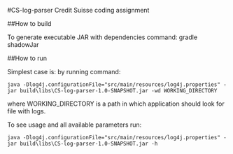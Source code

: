 #CS-log-parser
Credit Suisse coding assignment 

##How to build

To generate executable JAR with dependencies command: gradle shadowJar

##How to run

Simplest case is: by running command:

```java -Dlog4j.configurationFile="src/main/resources/log4j.properties" -jar build\libs\CS-log-parser-1.0-SNAPSHOT.jar -wd WORKING_DIRECTORY```

where WORKING_DIRECTORY is a path in which application should look for file with logs.
 
To see usage and all available parameters run:

```java -Dlog4j.configurationFile="src/main/resources/log4j.properties" -jar build\libs\CS-log-parser-1.0-SNAPSHOT.jar -h```
